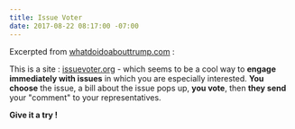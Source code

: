 ```yaml
---
title: Issue Voter
date: 2017-08-22 08:17:00 -07:00
---
```


Excerpted from [whatdoidoabouttrump.com](http://whatdoidoabouttrump.com/) :

This is a site : [issuevoter.org](https://issuevoter.org/) -
 which seems to be a cool way to **engage immediately with issues** in which you are especially interested.  **You choose** the issue, a bill about the issue pops up, **you vote**, then **they send** your "comment" to your representatives.

**Give it a try !**
